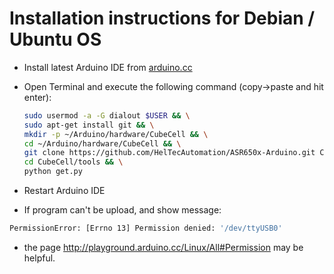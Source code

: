 Installation instructions for Debian / Ubuntu OS
=================================================

- Install latest Arduino IDE from [arduino.cc](https://www.arduino.cc/en/Main/Software)

- Open Terminal and execute the following command (copy->paste and hit enter):

  ```bash
  sudo usermod -a -G dialout $USER && \
  sudo apt-get install git && \
  mkdir -p ~/Arduino/hardware/CubeCell && \
  cd ~/Arduino/hardware/CubeCell && \
  git clone https://github.com/HelTecAutomation/ASR650x-Arduino.git CubeCell && \
  cd CubeCell/tools && \
  python get.py 
  ```
  
- Restart Arduino IDE

- If program can't be upload, and show message:


 ```bash
 PermissionError: [Errno 13] Permission denied: '/dev/ttyUSB0'
 ```

- the page http://playground.arduino.cc/Linux/All#Permission may be helpful.

